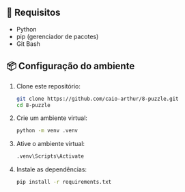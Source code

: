## 🚀 Requisitos

- Python
- pip (gerenciador de pacotes)
- Git Bash

## 📦 Configuração do ambiente

1. Clone este repositório:
   ```bash
   git clone https://github.com/caio-arthur/8-puzzle.git
   cd 8-puzzle

2. Crie um ambiente virtual:
   ```bash
   python -m venv .venv
   

4. Ative o ambiente virtual:
   ```bash
   .venv\Scripts\Activate

6. Instale as dependências:
   ```bash
   pip install -r requirements.txt
